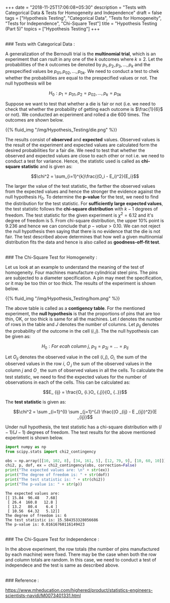 +++
date = "2018-11-25T17:06:08+05:30"
description = "Tests with Categorical Data & Tests for Homogeneity and Independence"
draft = false
tags = ["Hypothesis Testing", "Categorical Data", "Tests for Homogeneity", "Tests for Independence", "Chi-Square Test"]
title = "Hypothesis Testing (Part 5)"
topics = ["Hypothesis Testing"]
+++

</br>
### Tests with Categorical Data :

A generalization of the Bernoulli trial is the <b>multinomial trial</b>, which is an experiment that can rsult in any one of the $k$ outcomes where $k \geq 2$. Let the probabilities of the $k$ outcomes be denoted by $p_1, p_2, p_3, ..., p_k$ and the prespecified values be $p _{01}, p _{02}, ..., p _{0k}$. We need to conduct a test to chek whether the probabilities are equal to the prespecified values or not. The null hypothesis will be

$$H_0: p_1 = p _{01}, p_2 = p _{02}, ..., p_k = p _{0k}$$

Suppose we want to test that whether a die is fair or not (i.e. we need to check that whether the probability of getting each outcome is $\frac{1}{6}$ or not). We conducted an ecperiment and rolled a die $600$ times. The outcomes are shown below.

{{% fluid_img "/img/Hypothesis_Testing/die.png" %}}

The results consist of <b>observed</b> and <b>expected</b> values. Observed values is the result of the experiment and expected values are calculated form the desired probabilities for a fair die. We need to test that whether the observed and expected values are close to each other or not i.e. we need to conduct a test for variance. Hence, the statistic used is called as <b>chi-square statistic</b> and is given as:

$$\chi^2 = \sum_{i=1}^{k}\frac{(O_i - E_i)^2}{E_i}$$

The larger the value of the test statistic, the farther the observed values from the expected values and hence the stronger the evidence against the null hypothesis $H_0$. To determine the <b>p-value</b> for the test, we need to find the distribution for the test statistic. For <b>sufficiently large expected values</b>, the test statistic follows the <b>chi-square distribution</b> with $k-1$ degrees of freedom. The test statistic for the given experiment is $\chi^2 = 6.12$ and it's degree of freedom is $5$. From chi-square distribution, the upper 10% point is 9.236 and hence we can conclude that $p-value > 0.10$. We can not reject the null hypothesis then saying that there is no evidence that the die is not fair. The test described above determines that how well a given multinomial distribution fits the data and hence is also called as <b>goodness-off-fit test</b>.

</br>
### The Chi-Square Test for Homogeneity :

Let us look at an example to understand the meaning of the test of homogeneity. Four machines manufacture cylindrical steel pins. The pins are subjected to a diameter specification. A pin may meet the specification, or it may be too thin or too thick. The results of the experiment is shown below.

{{% fluid_img "/img/Hypothesis_Testing/hom.png" %}}

The above table is called as a <b>contigency table</b>. For the mentioned experiment, the <b>null hypothesis</b> is that the proportions of pins that are too thin, OK, or too thick is same for all the machines. Let $I$ denotes the number of rows in the table and $J$ denotes the number of columns. Let $p_{ij}$ denotes the probability of the outcome in the cell $(i, j)$. The the null hypothesis can be given as:

$$H_0: For \ ecah \ column \ j,\ p _{1j} = p _{2j} = ... = p _{Ij}$$

Let $O_ {ij}$ denotes the observed value in the cell $(i, j)$, $O_ {i.}$ the sum of the observed values in the row $i$,
$O_ {.j}$ the sum of the observed values in the column $j$ and $O_{..}$ the sum of observed values in all the cells. To calculate the test statistic, we need to find the expected values for the number of observations in each of the cells. This can be calculated as:

$$E_ {ij} = \frac{O_ {i.}O_ {.j}}{O_ {..}}$$

The <b>test statistic</b> is given as:

$$\chi^2 = \sum _{i=1}^{I} \sum _{j=1}^{J} \frac{(O _{ij} - E _{ij})^2}{E _{ij}}$$

Under null hypothesis, the test statistic has a chi-square distribution with $(I-1)(J-1)$ degrees of freedom. The test results for the above mentioned experiment is shown below.


```python
import numpy as np
from scipy.stats import chi2_contingency

obs = np.array([[10, 102, 8], [34, 161, 5], [12, 79, 9], [10, 60, 10]])
chi2, p, dof, ex = chi2_contingency(obs, correction=False)
print("The expected values are: \n" + str(ex))
print("The degree of freedom is: " + str(dof))
print("The test statistic is: " + str(chi2))
print("The p-value is: " + str(p))
```

    The expected values are:
    [[ 15.84  96.48   7.68]
     [ 26.4  160.8   12.8 ]
     [ 13.2   80.4    6.4 ]
     [ 10.56  64.32   5.12]]
    The degree of freedom is: 6
    The test statistic is: 15.584353328056686
    The p-value is: 0.01616760116149423


</br>
### The Chi-Square Test for Independence :

In the above experiment, the row totals (the number of pins manufactured by each machine) were fixed. There may be the case when both the row and column totals are random. In this case, we need to conduct a test of independece and the test is same as described above.

</br>
### Reference :

https://www.mheducation.com/highered/product/statistics-engineers-scientists-navidi/M0073401331.html
